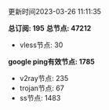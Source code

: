 更新时间2023-03-26 11:11:35

**总订阅: 195**
**总节点: 47212**
- vless节点: 30

**google ping有效节点: 1785**
- v2ray节点: 235
- trojan节点: 67
- ss节点: 1483
